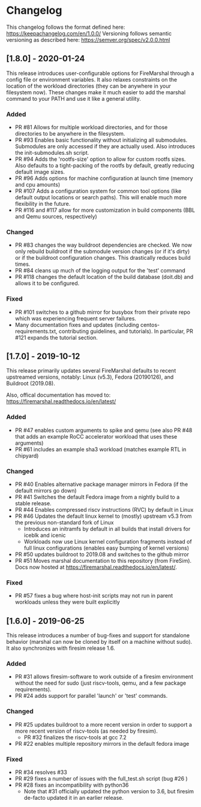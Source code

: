 # Changelog

This changelog follows the format defined here: https://keepachangelog.com/en/1.0.0/
Versioning follows semantic versioning as described here: https://semver.org/spec/v2.0.0.html

## [1.8.0] - 2020-01-24
This release introduces user-configurable options for FireMarshal through a
config file or environment variables. It also relaxes constraints on the
location of the workload directories (they can be anywhere in your filesystem
now). These changes make it much easier to add the marshal command to your PATH
and use it like a general utility.

### Added
* PR #81 Allows for multiple workload directories, and for those directories to be anywhere in the filesystem.
* PR #93 Enables basic functionality without initializing all submodules. Submodules are only accessed if they are actually used. Also introduces the init-submodules.sh script.
* PR #94 Adds the 'rootfs-size' option to allow for custom rootfs sizes. Also defaults to a tight-packing of the rootfs by default, greatly reducing default image sizes.
* PR #96 Adds options for machine configuration at launch time (memory and cpu amounts)
* PR #107 Adds a configuration system for common tool options (like default output locations or search paths). This will enable much more flexibility in the future.
* PR #116 and #117 allow for more customization in build components (BBL and Qemu sources, respectively)

### Changed
* PR #83 changes the way buildroot dependencies are checked. We now only rebuild buildroot if the submodule version changes (or if it's dirty) or if the buildroot configuration changes. This drastically reduces build times.
* PR #84 cleans up much of the logging output for the 'test' command
* PR #118 changes the default location of the build database (doit.db) and allows it to be configured.

### Fixed
* PR #101 switches to a github mirror for busybox from their private repo which was experiencing frequent server failures.
* Many documentation fixes and updates (including centos-requirements.txt, contributing guidelines, and tutorials). In particular, PR #121 expands the tutorial section.
 
## [1.7.0] - 2019-10-12
This release primarily updates several FireMarshal defaults to recent
upstreamed versions, notably: Linux (v5.3), Fedora (20190126), and Buildroot (2019.08).

Also, offical documentation has moved to: https://firemarshal.readthedocs.io/en/latest/

### Added
* PR #47 enables custom arguments to spike and qemu (see also PR #48 that adds an example RoCC accelerator workload that uses these arguments)
* PR #61 includes an example sha3 workload (matches example RTL in chipyard)

### Changed
* PR #40 Enables alternative package manager mirrors in Fedora (if the default mirrors go down)
* PR #41 Switches the default Fedora image from a nightly build to a stable release.
* PR #44 Enables compressed riscv instructions (RVC) by default in Linux
* PR #46 Updates the default linux kernel to (mostly) upstream v5.3 from the previous non-standard fork of Linux
  * Introduces an initramfs by default in all builds that install drivers for iceblk and icenic
  * Workloads now use Linux kernel configuration fragments instead of full linux configurations (enables easy bumping of kernel versions)
* PR #50 updates buildroot to 2019.08 and switches to the github mirror
* PR #51 Moves marshal documentation to this repository (from FireSim). Docs now hosted at https://firemarshal.readthedocs.io/en/latest/.

### Fixed
* PR #57 fixes a bug where host-init scripts may not run in parent workloads unless they were built explicitly

## [1.6.0] - 2019-06-25
This release introduces a number of bug-fixes and support for standalone behavior (marshal can now be cloned by itself on a machine without sudo). It also synchronizes with firesim release 1.6.

### Added
* PR #31 allows firesim-software to work outside of a firesim environment without the need for sudo (just riscv-tools, qemu, and a few package requirements).
* PR #24 adds support for parallel 'launch' or 'test' commands.

### Changed
* PR #25 updates buildroot to a more recent version in order to support a more recent version of riscv-tools (as needed by firesim).
    * PR #32 finalizes the riscv-tools at gcc 7.2
* PR #22 enables multiple repository mirrors in the default fedora image

### Fixed
* PR #34 resolves #33 
* PR #29 fixes a number of issues with the full_test.sh script (bug #26 )
* PR #28 fixes an incompatibility with python36
    * Note that #31 officially updated the python version to 3.6, but firesim de-facto updated it in an earlier release.

